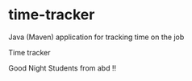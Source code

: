 # time-tracker
Java (Maven) application for tracking time on the job

Time tracker

Good Night Students from abd
!!
